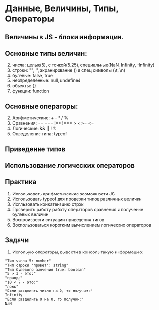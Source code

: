 # Данные, Величины, Типы, Операторы

## Величины в JS - блоки информации.

## Основные типы величин:        
  2. числа: целые(5), с точкой(5.25), специальные(NaN, Infinity, -Infinity)
  2. строки: "", '', экранирование (\) и спец символы (\t, \n)
  2. булевые: false, true
  2. неопределённые: null, undefined 
  2. обьекты:  {}
  2. функции:  function

## Основные операторы:   
  2. Арифметические: + - * / %  
  2. Сравнения: == === !== !=== > < >= <=  
  2. Логические: && || ! ?:  
  2. Определение типа: typeof  
      
## Приведение типов

## Использование логических операторов


## Практика

1. Использовать арифметические возможности JS
1. Использовать typeof для проверки типов различных величин
1. Испльзовать конкатенацию строк
1. Проверить работу работу операторов сравнения и получение булевых величин
1. Воспроизвести ситуации приведения типов
1. Воспользоваться коротким вычислением логических операторов

## Задачи

1. Испольую операторы, вывести в консоль такую информацию:


  `"Тип числа 5: number"`  
  `"Тип строки 'привет': string"`  
  `"Тип булевого занчения true: boolean"`  
  `"5 > 3 - это:"`  
  `"правда"`  
  `"10 < 7 - это:"`  
  `"ложь"`  
  `"Если разделить число на 0, то получим:"`  
  `Infinity`  
  `"Если разделить 0 на 0, то получим:"`  
  `NaN`  


